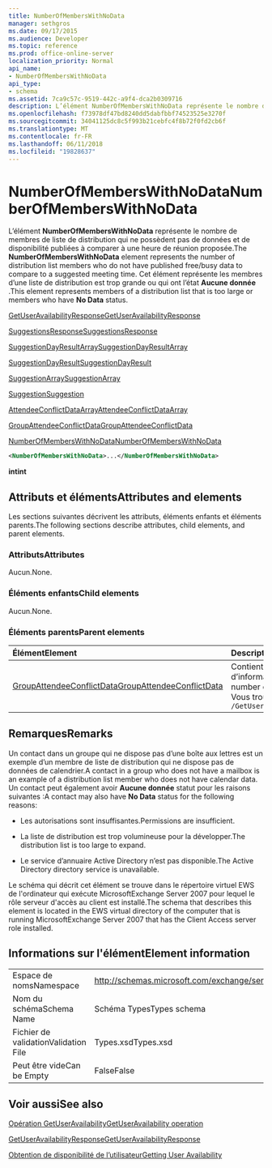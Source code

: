 ```yaml
---
title: NumberOfMembersWithNoData
manager: sethgros
ms.date: 09/17/2015
ms.audience: Developer
ms.topic: reference
ms.prod: office-online-server
localization_priority: Normal
api_name:
- NumberOfMembersWithNoData
api_type:
- schema
ms.assetid: 7ca9c57c-9519-442c-a9f4-dca2b0309716
description: L’élément NumberOfMembersWithNoData représente le nombre de membres de liste de distribution qui ne possèdent pas de données et de disponibilité publiées à comparer à une heure de réunion proposée. Cet élément représente les membres d’une liste de distribution est trop grande ou qui ont l’état aucune donnée.
ms.openlocfilehash: f73978df47bd8240dd5dabfbbf74523525e3270f
ms.sourcegitcommit: 34041125dc8c5f993b21cebfc4f8b72f0fd2cb6f
ms.translationtype: MT
ms.contentlocale: fr-FR
ms.lasthandoff: 06/11/2018
ms.locfileid: "19828637"
---
```

# <a name="numberofmemberswithnodata"></a><span data-ttu-id="bbb7b-104">NumberOfMembersWithNoData</span><span class="sxs-lookup"><span data-stu-id="bbb7b-104">NumberOfMembersWithNoData</span></span>

<span data-ttu-id="bbb7b-105">L’élément **NumberOfMembersWithNoData** représente le nombre de membres de liste de distribution qui ne possèdent pas de données et de disponibilité publiées à comparer à une heure de réunion proposée.</span><span class="sxs-lookup"><span data-stu-id="bbb7b-105">The **NumberOfMembersWithNoData** element represents the number of distribution list members who do not have published free/busy data to compare to a suggested meeting time.</span></span> <span data-ttu-id="bbb7b-106">Cet élément représente les membres d’une liste de distribution est trop grande ou qui ont l’état **Aucune donnée** .</span><span class="sxs-lookup"><span data-stu-id="bbb7b-106">This element represents members of a distribution list that is too large or members who have **No Data** status.</span></span> 
  
[<span data-ttu-id="bbb7b-107">GetUserAvailabilityResponse</span><span class="sxs-lookup"><span data-stu-id="bbb7b-107">GetUserAvailabilityResponse</span></span>](getuseravailabilityresponse.md)
  
[<span data-ttu-id="bbb7b-108">SuggestionsResponse</span><span class="sxs-lookup"><span data-stu-id="bbb7b-108">SuggestionsResponse</span></span>](suggestionsresponse.md)
  
[<span data-ttu-id="bbb7b-109">SuggestionDayResultArray</span><span class="sxs-lookup"><span data-stu-id="bbb7b-109">SuggestionDayResultArray</span></span>](suggestiondayresultarray.md)
  
[<span data-ttu-id="bbb7b-110">SuggestionDayResult</span><span class="sxs-lookup"><span data-stu-id="bbb7b-110">SuggestionDayResult</span></span>](suggestiondayresult.md)
  
[<span data-ttu-id="bbb7b-111">SuggestionArray</span><span class="sxs-lookup"><span data-stu-id="bbb7b-111">SuggestionArray</span></span>](suggestionarray.md)
  
[<span data-ttu-id="bbb7b-112">Suggestion</span><span class="sxs-lookup"><span data-stu-id="bbb7b-112">Suggestion</span></span>](suggestion.md)
  
[<span data-ttu-id="bbb7b-113">AttendeeConflictDataArray</span><span class="sxs-lookup"><span data-stu-id="bbb7b-113">AttendeeConflictDataArray</span></span>](attendeeconflictdataarray.md)
  
[<span data-ttu-id="bbb7b-114">GroupAttendeeConflictData</span><span class="sxs-lookup"><span data-stu-id="bbb7b-114">GroupAttendeeConflictData</span></span>](groupattendeeconflictdata.md)
  
[<span data-ttu-id="bbb7b-115">NumberOfMembersWithNoData</span><span class="sxs-lookup"><span data-stu-id="bbb7b-115">NumberOfMembersWithNoData</span></span>](numberofmemberswithnodata.md)
  
```xml
<NumberOfMembersWithNoData>...</NumberOfMembersWithNoData>
```

 <span data-ttu-id="bbb7b-116">**int**</span><span class="sxs-lookup"><span data-stu-id="bbb7b-116">**int**</span></span>
## <a name="attributes-and-elements"></a><span data-ttu-id="bbb7b-117">Attributs et éléments</span><span class="sxs-lookup"><span data-stu-id="bbb7b-117">Attributes and elements</span></span>

<span data-ttu-id="bbb7b-118">Les sections suivantes décrivent les attributs, éléments enfants et éléments parents.</span><span class="sxs-lookup"><span data-stu-id="bbb7b-118">The following sections describe attributes, child elements, and parent elements.</span></span>
  
### <a name="attributes"></a><span data-ttu-id="bbb7b-119">Attributs</span><span class="sxs-lookup"><span data-stu-id="bbb7b-119">Attributes</span></span>

<span data-ttu-id="bbb7b-120">Aucun.</span><span class="sxs-lookup"><span data-stu-id="bbb7b-120">None.</span></span>
  
### <a name="child-elements"></a><span data-ttu-id="bbb7b-121">Éléments enfants</span><span class="sxs-lookup"><span data-stu-id="bbb7b-121">Child elements</span></span>

<span data-ttu-id="bbb7b-122">Aucun.</span><span class="sxs-lookup"><span data-stu-id="bbb7b-122">None.</span></span>
  
### <a name="parent-elements"></a><span data-ttu-id="bbb7b-123">Éléments parents</span><span class="sxs-lookup"><span data-stu-id="bbb7b-123">Parent elements</span></span>

|<span data-ttu-id="bbb7b-124">**Élément**</span><span class="sxs-lookup"><span data-stu-id="bbb7b-124">**Element**</span></span>|<span data-ttu-id="bbb7b-125">**Description**</span><span class="sxs-lookup"><span data-stu-id="bbb7b-125">**Description**</span></span>|
|:-----|:-----|
|[<span data-ttu-id="bbb7b-126">GroupAttendeeConflictData</span><span class="sxs-lookup"><span data-stu-id="bbb7b-126">GroupAttendeeConflictData</span></span>](groupattendeeconflictdata.md) <br/> |<span data-ttu-id="bbb7b-127">Contient des informations de conflit agrégation sur le nombre d’utilisateurs qui sont disponibles, le nombre d’utilisateurs qui ont des conflits et le nombre d’utilisateurs qui n’ont pas d’informations de disponibilité dans une liste de distribution pour une heure de réunion proposée.</span><span class="sxs-lookup"><span data-stu-id="bbb7b-127">Contains aggregate conflict information about the number of users who are available, the number of users who have conflicts, and the number of users who do not have availability information in a distribution list for a suggested meeting time.</span></span>  <br/> <span data-ttu-id="bbb7b-128">Vous trouverez ci-dessous l’expression XPath pour cet élément :</span><span class="sxs-lookup"><span data-stu-id="bbb7b-128">The following is the XPath expression to this element:</span></span>  <br/>  `/GetUserAvailabilityResponse/SuggestionsResponse/SuggestionDayResultArray/SuggestionDayResult[i]/SuggestionArray/Suggestion[i]/AttendeeConflictDataArray/GroupAttendeeConflictData` <br/> |
   
## <a name="remarks"></a><span data-ttu-id="bbb7b-129">Remarques</span><span class="sxs-lookup"><span data-stu-id="bbb7b-129">Remarks</span></span>

<span data-ttu-id="bbb7b-130">Un contact dans un groupe qui ne dispose pas d’une boîte aux lettres est un exemple d’un membre de liste de distribution qui ne dispose pas de données de calendrier.</span><span class="sxs-lookup"><span data-stu-id="bbb7b-130">A contact in a group who does not have a mailbox is an example of a distribution list member who does not have calendar data.</span></span> <span data-ttu-id="bbb7b-131">Un contact peut également avoir **Aucune donnée** statut pour les raisons suivantes :</span><span class="sxs-lookup"><span data-stu-id="bbb7b-131">A contact may also have **No Data** status for the following reasons:</span></span> 
  
- <span data-ttu-id="bbb7b-132">Les autorisations sont insuffisantes.</span><span class="sxs-lookup"><span data-stu-id="bbb7b-132">Permissions are insufficient.</span></span>
    
- <span data-ttu-id="bbb7b-133">La liste de distribution est trop volumineuse pour la développer.</span><span class="sxs-lookup"><span data-stu-id="bbb7b-133">The distribution list is too large to expand.</span></span>
    
- <span data-ttu-id="bbb7b-134">Le service d’annuaire Active Directory n’est pas disponible.</span><span class="sxs-lookup"><span data-stu-id="bbb7b-134">The Active Directory directory service is unavailable.</span></span>
    
<span data-ttu-id="bbb7b-135">Le schéma qui décrit cet élément se trouve dans le répertoire virtuel EWS de l'ordinateur qui exécute MicrosoftExchange Server 2007 pour lequel le rôle serveur d'accès au client est installé.</span><span class="sxs-lookup"><span data-stu-id="bbb7b-135">The schema that describes this element is located in the EWS virtual directory of the computer that is running MicrosoftExchange Server 2007 that has the Client Access server role installed.</span></span>
  
## <a name="element-information"></a><span data-ttu-id="bbb7b-136">Informations sur l'élément</span><span class="sxs-lookup"><span data-stu-id="bbb7b-136">Element information</span></span>

|||
|:-----|:-----|
|<span data-ttu-id="bbb7b-137">Espace de noms</span><span class="sxs-lookup"><span data-stu-id="bbb7b-137">Namespace</span></span>  <br/> |http://schemas.microsoft.com/exchange/services/2006/types  <br/> |
|<span data-ttu-id="bbb7b-138">Nom du schéma</span><span class="sxs-lookup"><span data-stu-id="bbb7b-138">Schema Name</span></span>  <br/> |<span data-ttu-id="bbb7b-139">Schéma Types</span><span class="sxs-lookup"><span data-stu-id="bbb7b-139">Types schema</span></span>  <br/> |
|<span data-ttu-id="bbb7b-140">Fichier de validation</span><span class="sxs-lookup"><span data-stu-id="bbb7b-140">Validation File</span></span>  <br/> |<span data-ttu-id="bbb7b-141">Types.xsd</span><span class="sxs-lookup"><span data-stu-id="bbb7b-141">Types.xsd</span></span>  <br/> |
|<span data-ttu-id="bbb7b-142">Peut être vide</span><span class="sxs-lookup"><span data-stu-id="bbb7b-142">Can be Empty</span></span>  <br/> |<span data-ttu-id="bbb7b-143">False</span><span class="sxs-lookup"><span data-stu-id="bbb7b-143">False</span></span>  <br/> |
   
## <a name="see-also"></a><span data-ttu-id="bbb7b-144">Voir aussi</span><span class="sxs-lookup"><span data-stu-id="bbb7b-144">See also</span></span>



[<span data-ttu-id="bbb7b-145">Opération GetUserAvailability</span><span class="sxs-lookup"><span data-stu-id="bbb7b-145">GetUserAvailability operation</span></span>](getuseravailability-operation.md)
  
[<span data-ttu-id="bbb7b-146">GetUserAvailabilityResponse</span><span class="sxs-lookup"><span data-stu-id="bbb7b-146">GetUserAvailabilityResponse</span></span>](getuseravailabilityresponse.md)


[<span data-ttu-id="bbb7b-147">Obtention de disponibilité de l’utilisateur</span><span class="sxs-lookup"><span data-stu-id="bbb7b-147">Getting User Availability</span></span>](http://msdn.microsoft.com/library/d4133fcb-9b0f-4e6b-aadf-a389da83516a%28Office.15%29.aspx)

